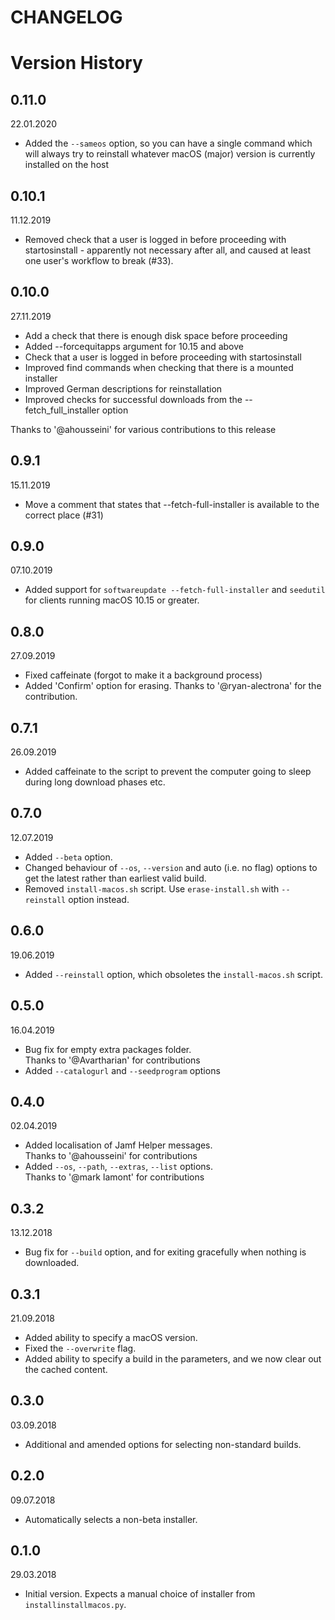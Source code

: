 CHANGELOG
=========

# Version History


## 0.11.0
22.01.2020
* Added the `--sameos` option, so you can have a single command which will always try to reinstall whatever macOS (major) version is currently installed on the host

## 0.10.1
11.12.2019
* Removed check that a user is logged in before proceeding with startosinstall - apparently not necessary after all, and caused at least one user's workflow to break (#33).

## 0.10.0
27.11.2019
* Add a check that there is enough disk space before proceeding  
* Added --forcequitapps argument for 10.15 and above
* Check that a user is logged in before proceeding with startosinstall
* Improved find commands when checking that there is a mounted installer
* Improved German descriptions for reinstallation
* Improved checks for successful downloads from the --fetch_full_installer option

Thanks to '@ahousseini' for various contributions to this release

## 0.9.1
15.11.2019
* Move a comment that states that --fetch-full-installer is available to the correct place (#31)

## 0.9.0
07.10.2019
* Added support for `softwareupdate --fetch-full-installer` and `seedutil` for clients running macOS 10.15 or greater.

## 0.8.0
27.09.2019
* Fixed caffeinate (forgot to make it a background process)
* Added 'Confirm' option for erasing. Thanks to '@ryan-alectrona' for the contribution.

## 0.7.1
26.09.2019
* Added caffeinate to the script to prevent the computer going to sleep during long download phases etc.

## 0.7.0
12.07.2019
* Added `--beta` option.
* Changed behaviour of `--os`, `--version` and auto (i.e. no flag) options to get the latest rather than earliest valid build.
* Removed `install-macos.sh` script. Use `erase-install.sh` with `--reinstall` option instead.

## 0.6.0
19.06.2019
* Added `--reinstall` option, which obsoletes the `install-macos.sh` script.

## 0.5.0
16.04.2019
* Bug fix for empty extra packages folder.  
Thanks to '@Avartharian' for contributions
* Added `--catalogurl` and `--seedprogram` options

## 0.4.0
02.04.2019  
* Added localisation of Jamf Helper messages.  
Thanks to '@ahousseini' for contributions
* Added `--os`, `--path`, `--extras`, `--list` options.  
Thanks to '@mark lamont' for contributions

## 0.3.2
13.12.2018  
* Bug fix for `--build` option, and for exiting gracefully when nothing is downloaded.

## 0.3.1
21.09.2018  
* Added ability to specify a macOS version.  
* Fixed the `--overwrite` flag.  
* Added ability to specify a build in the parameters, and we now clear out the cached content.

## 0.3.0
03.09.2018  
* Additional and amended options for selecting non-standard builds.

## 0.2.0
09.07.2018  
* Automatically selects a non-beta installer.

## 0.1.0
29.03.2018  
* Initial version. Expects a manual choice of installer from `installinstallmacos.py`.
